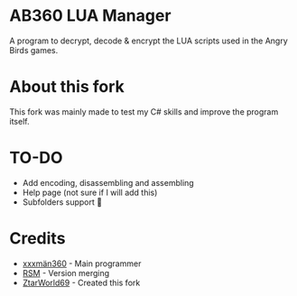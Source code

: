 # AB360 LUA Manager
A program to decrypt, decode & encrypt the LUA scripts used in the Angry Birds games.

# About this fork
This fork was mainly made to test my C# skills and improve the program itself.

# TO-DO
* Add encoding, disassembling and assembling
* Help page (not sure if I will add this)
* Subfolders support 🤑

# Credits
* [xxxmän360](https://github.com/xxxman360) - Main programmer
* [RSM](https://github.com/giroletm) - Version merging
* [ZtarWorld69](https://github.com/ZtarWorld69) - Created this fork
